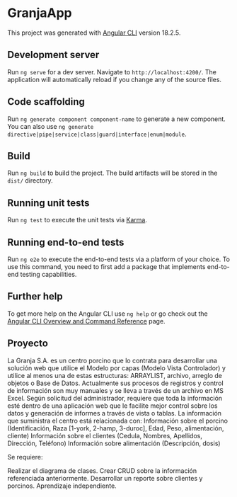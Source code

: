 # GranjaApp

This project was generated with [Angular CLI](https://github.com/angular/angular-cli) version 18.2.5.

## Development server

Run `ng serve` for a dev server. Navigate to `http://localhost:4200/`. The application will automatically reload if you change any of the source files.

## Code scaffolding

Run `ng generate component component-name` to generate a new component. You can also use `ng generate directive|pipe|service|class|guard|interface|enum|module`.

## Build

Run `ng build` to build the project. The build artifacts will be stored in the `dist/` directory.

## Running unit tests

Run `ng test` to execute the unit tests via [Karma](https://karma-runner.github.io).

## Running end-to-end tests

Run `ng e2e` to execute the end-to-end tests via a platform of your choice. To use this command, you need to first add a package that implements end-to-end testing capabilities.

## Further help

To get more help on the Angular CLI use `ng help` or go check out the [Angular CLI Overview and Command Reference](https://angular.dev/tools/cli) page.

## Proyecto
La Granja S.A. es un centro porcino que lo contrata para desarrollar una solución web que utilice el Modelo por capas (Modelo Vista Controlador) y utilice al menos una de estas estructuras: ARRAYLIST, archivo, arreglo de objetos o Base de Datos.
Actualmente sus procesos de registros y control de información son muy manuales y se lleva a través de un archivo en MS Excel. Según solicitud del administrador, requiere que toda la información esté dentro de una aplicación web que le facilite mejor control sobre los datos y generación de informes a través de vista o tablas. La información que suministra el centro está relacionada con:
Información sobre el porcino (Identificación, Raza [1-york, 2-hamp, 3-duroc], Edad, Peso, alimentación, cliente)
Información sobre el clientes (Cedula, Nombres, Apellidos, Dirección, Teléfono)
Información sobre alimentación (Descripción, dosis)

Se requiere:

Realizar el diagrama de clases.
Crear CRUD sobre la información referenciada anteriormente.
Desarrollar un reporte sobre clientes y porcinos.
Aprendizaje independiente.

